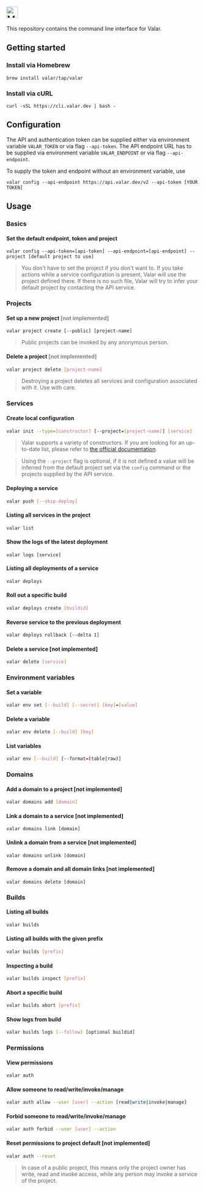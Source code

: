 # <img alt="Valar CLI" src="https://user-images.githubusercontent.com/3391295/80893874-701c1500-8cd6-11ea-8805-e9bcb5196b0a.png" height="30">

This repository contains the command line interface for Valar.

## Getting started

### Install via Homebrew
```
brew install valar/tap/valar
```

### Install via cURL
```
curl -sSL https://cli.valar.dev | bash -
```

## Configuration

The API and authentication token can be supplied either via environment variable `VALAR_TOKEN` or via flag `--api-token`. The API endpoint URL has to be supplied via environment variable `VALAR_ENDPOINT` or via flag `--api-endpoint`.

To supply the token and endpoint without an environment variable, use
```
valar config --api-endpoint https://api.valar.dev/v2 --api-token [YOUR TOKEN]
```

## Usage

### Basics

#### Set the default endpoint, token and project
```
valar config --api-token=[api-token] --api-endpoint=[api-endpoint] --project [default project to use]
```
> You don't have to set the project if you don't want to. If you take actions while a service configuration is present, Valar will use the project defined there. If there is no such file, Valar will try to infer your default project by contacting the API service.

### Projects

#### Set up a new project <span style="color: grey">[not implemented]</span>
```
valar project create [--public] [project-name]
```
> Public projects can be invoked by any anonymous person.
#### Delete a project <span style="color: grey">[not implemented]</span>
```bash
valar project delete [project-name]
```
> Destroying a project deletes all services and configuration associated with it. Use with care.
### Services
#### Create local configuration
```bash
valar init --type=[constructor] [--project=[project-name]] [service]
```
> Valar supports a variety of constructors. If you are looking for an up-to-date list, please refer to [the official documentation](https://docs.valar.dev).

> Using the `--project` flag is optional, if it is not defined a value will be inferred from the default project set via the `config` command or the projects supplied by the API service.

#### Deploying a service
```bash
valar push [--skip-deploy]
```
#### Listing all services in the project
```bash
valar list
```
#### Show the logs of the latest deployment
```
valar logs [service]
```
#### Listing all deployments of a service 
```bash
valar deploys
```

#### Roll out a specific build
```bash
valar deploys create [buildid]
```

#### Reverse service to the previous deployment
```bash
valar deploys rollback [--delta 1]
```

#### Delete a service [not implemented]
```bash
valar delete [service]
```

### Environment variables

#### Set a variable
```bash
valar env set [--build] [--secret] [key]=[value]
```

#### Delete a variable
```bash
valar env delete [--build] [key]
```

#### List variables
```bash
valar env [--build] [--format=(table|raw)]
```

### Domains

#### Add a domain to a project [not implemented]
```bash
valar domains add [domain]
```

#### Link a domain to a service [not implemented]
```
valar domains link [domain]
```

#### Unlink a domain from a service [not implemented]
```
valar domains unlink [domain]
```

#### Remove a domain and all domain links [not implemented]
```
valar domains delete [domain]
```

### Builds

#### Listing all builds
```bash
valar builds
```
#### Listing all builds with the given prefix
```bash
valar builds [prefix]
```
#### Inspecting a build
```bash
valar builds inspect [prefix]
```
#### Abort a specific build
```bash
valar builds abort [prefix]
```
#### Show logs from build 
```bash
valar builds logs [--follow] [optional buildid]
```
### Permissions
#### View permissions 
```bash
valar auth
```
#### Allow someone to read/write/invoke/manage
```bash
valar auth allow --user [user] --action [read|write|invoke|manage]
```
#### Forbid someone to read/write/invoke/manage
```bash
valar auth forbid --user [user] --action
```
#### Reset permissions to project default [not implemented]
```bash
valar auth --reset
```

> In case of a public project, this means only the project owner has write, read and invoke access, while any person may invoke a service of the project.

